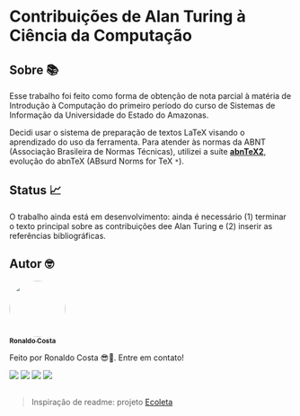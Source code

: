 # Contribuições de Alan Turing à Ciência da Computação

## Sobre 📚

Esse trabalho foi feito como forma de obtenção de nota parcial à matéria de Introdução à Computação do primeiro período do curso de Sistemas de Informação da Universidade do Estado do Amazonas.

Decidi usar o sistema de preparação de textos LaTeX visando o aprendizado do uso da ferramenta. Para atender às normas da ABNT (Associação Brasileira de Normas Técnicas), utilizei a suíte [**abnTeX2**](https://github.com/abntex/abntex2), evolução do abnTeX (ABsurd Norms for TeX `*`).

## Status 📈

O trabalho ainda está em desenvolvimento: ainda é necessário (1) terminar o texto principal sobre as contribuições dee Alan Turing e (2) inserir as referências bibliográficas.

## Autor 🤓

<a href="https://github.com/ronaldocoding">
 <img style="border-radius: 50%;" src="https://github.com/ronaldocoding.png" width="100px;" alt=""/>
 <br />
 <sub><b>Ronaldo Costa</b></sub>
</a>

Feito por Ronaldo Costa 😎🖖. Entre em contato!

<a href = "mailto:ronaldocosta.developer@gmail.com"><img src="https://img.shields.io/badge/-Gmail-%23333?style=for-the-badge&logo=gmail&logoColor=white" target="_blank"></a>
<a href="https://www.linkedin.com/in/ronaldocoding" target="_blank"><img src="https://img.shields.io/badge/-LinkedIn-%230077B5?style=for-the-badge&logo=linkedin&logoColor=white" target="_blank"></a>
<a href="https://instagram.com/ronaldocoding" target="_blank"><img src="https://img.shields.io/badge/-Instagram-%23E4405F?style=for-the-badge&logo=instagram&logoColor=white" target="_blank"></a>
<a href="https://twitter.com/ronaldocoding" target="_blank"><img src="https://img.shields.io/badge/Twitter-1DA1F2?style=for-the-badge&logo=twitter&logoColor=white" target="_blank"></a>

##

> Inspiração de readme: projeto [Ecoleta](https://github.com/tgmarinho/Ecoleta)
